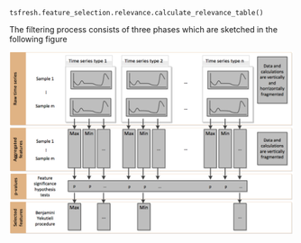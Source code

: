 `tsfresh.feature_selection.relevance.calculate_relevance_table()`

The filtering process consists of three phases which are sketched in the following figure

![image](http://github.com/JingChufei/BIZSEER/raw/master/images/feature_extraction_process_20160815_mc_1.png)
